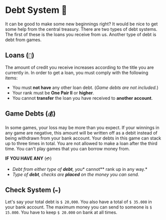# Debt System 💸
It can be good to make some new beginnings right? It would be nice to get some help from the central treasury. There are two types of debt systems. The first of these is the loans you receive from us. Another type of debt is debt from games.

## Loans (`📃`)
The amount of credit you receive increases according to the title you are currently in. In order to get a loan, you must comply with the following items:

- You must **not have** any other loan debt. (*Game debts are not included.*)
- Your rank must be **One Pair II** or **higher**.
- You cannot **transfer** the loan you have received to **another account**.

## Game Debts (`💰`)
In some games, your loss may be more than you expect. If your winnings in any game are negative, this amount will be written off as a debit instead of being withdrawn from your bank account. Your debts in this game can stack up to three times in total. You are not allowed to make a loan after the third time. You can't play games that you can borrow money from.

**IF YOU HAVE ANY** (`💳`)
- *Debt from either type of **debt**, you** cannot** rank up in any way.*
- *Type of **debt**, checks are **placed** on the money you can send.*

## Check System (`✒️`)
Let's say your total debt is `$ 20,000`. You also have a total of `$ 35.000` in your bank account. The maximum money you can send to someone is `$ 15.000`. You have to keep `$ 20.000` on bank at all times.
